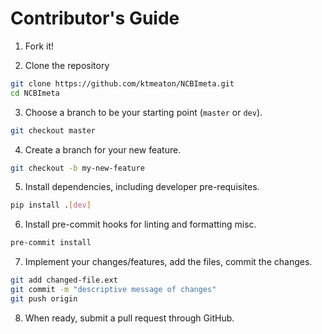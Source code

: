 # Contributor's Guide

1. Fork it!

2. Clone the repository

```bash
git clone https://github.com/ktmeaton/NCBImeta.git
cd NCBImeta
```

3. Choose a branch to be your starting point (```master``` or ```dev```).

```bash
git checkout master
```

4. Create a branch for your new feature.

```bash
git checkout -b my-new-feature
```

5. Install dependencies, including developer pre-requisites.

```bash
pip install .[dev]
```

6. Install pre-commit hooks for linting and formatting misc.

```bash
pre-commit install
```

7. Implement your changes/features, add the files, commit the changes.

```bash
git add changed-file.ext
git commit -m "descriptive message of changes"
git push origin
```

8. When ready, submit a pull request through GitHub.
